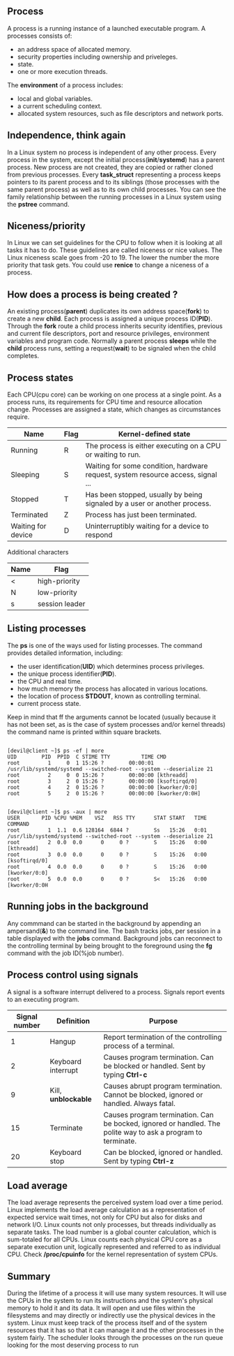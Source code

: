 ## Process
A process is a running instance of a launched executable program. A processes consists of: <br />
* an address space of allocated memory. <br />
* security properties including ownership and priveleges. <br />
* state. <br />
* one or more execution threads. <br />

The **environment** of a process includes:
* local and global variables.<br />
* a current scheduling context.<br />
* allocated system resources, such as file descriptors and network ports.<br />

## Independence, think again
In a Linux system no process is independent of any other process. Every process in the system, except the initial process(**init**/**systemd**) has a parent process. New process are not created, they are copied or rather cloned from previous processes. Every **task_struct** representing a process keeps pointers to its parent process and to its siblings (those processes with the same parent process) as well as to its own child processes. You can see the family relationship between the running processes in a Linux system using the **pstree** command.


## Niceness/priority
In Linux we can set guidelines for the CPU to follow when it is looking at all tasks it has to do. These guidelines are called niceness or nice values. The Linux niceness scale goes from -20 to 19. The lower the number the more priority that task gets. You could use **renice** to change a niceness of a process.

## How does a process is being created ?
An existing process(**parent**) duplicates its own address space(**fork**) to create a new **child**. Each process is assigned a unique process ID(**PID**). Through the **fork** route a child process inherits security identifies, previous and current file descriptors, port and resource privileges, environment variables and program code. Normally a parent process **sleeps** while the **child** process runs, setting a request(**wait**) to be signaled when the child completes.

## Process states
Each CPU(cpu core) can be working on one process at a single point. As a process runs, its requirements for CPU time and resource allocation change. Processes are assigned a state, which changes as circumstances require.

Name | Flag  |  Kernel-defined state |
--- | --- | --- |
Running | R | The process is either executing on a CPU or waiting to run. |
Sleeping | S | Waiting for some condition, hardware request, system resource access, signal ... |
Stopped | T | Has been stopped, usually by being signaled by a user or another process. |
Terminated | Z | Process has just been terminated. |
Waiting for device | D | Uninterruptibly waiting for a device to respond |

Additional characters

Name | Flag  |   
--- | --- |  
< | high-priority |  
N | low-priority | 
s | session leader |


## Listing processes
The **ps** is one of the ways used for listing processes. The command provides detailed information, including:<br />
* the user identification(**UID**) which determines process privileges. <br />
* the unique process identifier(**PID**). <br />
* the CPU and real time. <br />
* how much memory the process has allocated in various locations. <br />
* the location of process **STDOUT**, known as controlling terminal. <br />
* current process state. <br />

Keep in mind that ff the arguments cannot be located (usually because it has not been set, as is the case of system processes and/or kernel threads) the command name is printed within square brackets.
```{r, engine='bash', count_lines}

[devil@client ~]$ ps -ef | more
UID        PID  PPID  C STIME TTY          TIME CMD
root         1     0  1 15:26 ?        00:00:01 /usr/lib/systemd/systemd --switched-root --system --deserialize 21
root         2     0  0 15:26 ?        00:00:00 [kthreadd]
root         3     2  0 15:26 ?        00:00:00 [ksoftirqd/0]
root         4     2  0 15:26 ?        00:00:00 [kworker/0:0]
root         5     2  0 15:26 ?        00:00:00 [kworker/0:0H]


[devil@client ~]$ ps -aux | more
USER       PID %CPU %MEM    VSZ   RSS TTY      STAT START   TIME COMMAND
root         1  1.1  0.6 128164  6844 ?        Ss   15:26   0:01 /usr/lib/systemd/systemd --switched-root --system --deserialize 21
root         2  0.0  0.0      0     0 ?        S    15:26   0:00 [kthreadd]
root         3  0.0  0.0      0     0 ?        S    15:26   0:00 [ksoftirqd/0]
root         4  0.0  0.0      0     0 ?        S    15:26   0:00 [kworker/0:0]
root         5  0.0  0.0      0     0 ?        S<   15:26   0:00 [kworker/0:0H

```

## Running jobs in the background
Any commmand can be started in the background by appending an ampersand(**&**) to the command line. The bash tracks jobs, per session in a table displayed with the **jobs** command. Background jobs can reconnect to the controlling terminal by being brought to the foreground using the **fg** command with the job ID(%job number).


## Process control using signals
A signal is a software interrupt delivered to a process. Signals report events to an executing program. 

Signal number | Definition  |  Purpose |
--- | --- | --- |
1 | Hangup | Report termination of the controlling process of a terminal. |
2 | Keyboard interrupt | Causes program termination. Can be blocked or handled. Sent by typing **Ctrl-c** |
9 | Kill, **unblockable** | Causes abrupt program termination. Cannot be blocked, ignored or handled. Always fatal. |
15 | Terminate | Causes program termination. Can be bocked, ignored or handled. The polite way to ask a program to terminate. |
20| Keyboard stop | Can be blocked, ignored or handled. Sent by typing **Ctrl-z** |

## Load average
The load average represents the perceived system load over a time period. Linux implements the load average calculation as a representation of expected service wait times, not only for CPU but also for disks and network I/O. Linux counts not only processes, but threads individually as separate tasks. The load number is a global counter calculation, which is sum-totaled for all CPUs. Linux counts each physical CPU core as a separate execution unit, logically represented and referred to as individual CPU. Check **/proc/cpuinfo** for the kernel representation of system CPUs.


## Summary
During the lifetime of a process it will use many system resources. It will use the CPUs in the system to run its instructions and the system's physical memory to hold it and its data. It will open and use files within the filesystems and may directly or indirectly use the physical devices in the system. Linux must keep track of the process itself and of the system resources that it has so that it can manage it and the other processes in the system fairly. The scheduler looks through the processes on the run queue looking for the most deserving process to run

